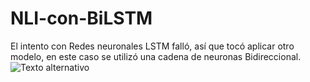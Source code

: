 # NLI-con-BiLSTM
El intento con Redes neuronales LSTM falló, así que tocó aplicar otro modelo, en este caso se utilizó una cadena de neuronas Bidireccional.
![Texto alternativo](.)

